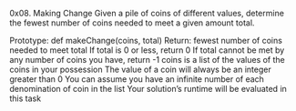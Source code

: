 0x08. Making Change Given a pile of coins of different values, determine the fewest number of coins needed to meet a given amount total.

Prototype: def makeChange(coins, total) Return: fewest number of coins needed to meet total If total is 0 or less, return 0 If total cannot be met by any number of coins you have, return -1 coins is a list of the values of the coins in your possession The value of a coin will always be an integer greater than 0 You can assume you have an infinite number of each denomination of coin in the list Your solution’s runtime will be evaluated in this task
